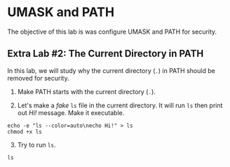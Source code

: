 # UMASK and PATH
The objective of this lab is was configure UMASK and PATH for security.

## Extra Lab #2: The Current Directory in PATH
In this lab, we will study why the current directory (`.`) in PATH should be removed for security.

1. Make PATH starts with the current directory (`.`).

2. Let's make a *fake* `ls` file in the current directory. It will run `ls` then print out *Hi!* message. Make it executable.
```
echo -e "ls --color=auto\necho Hi!" > ls
chmod +x ls
```

3. Try to run `ls`.
```
ls
```

